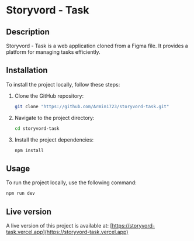 # Storyvord - Task

## Description
Storyvord - Task is a web application cloned from a Figma file. It provides a platform for managing tasks efficiently.

## Installation
To install the project locally, follow these steps:

1. Clone the GitHub repository:
    ```bash
    git clone "https://github.com/Armin1723/storyvord-task.git"
    ```

2. Navigate to the project directory:
    ```bash
    cd storyvord-task
    ```

3. Install the project dependencies:
    ```bash
    npm install
    ```

## Usage
To run the project locally, use the following command:
```bash
npm run dev
```

## Live version
A live version of this project is available at: 
 [https://storyvord-task.vercel.app](https://storyvord-task.vercel.app)